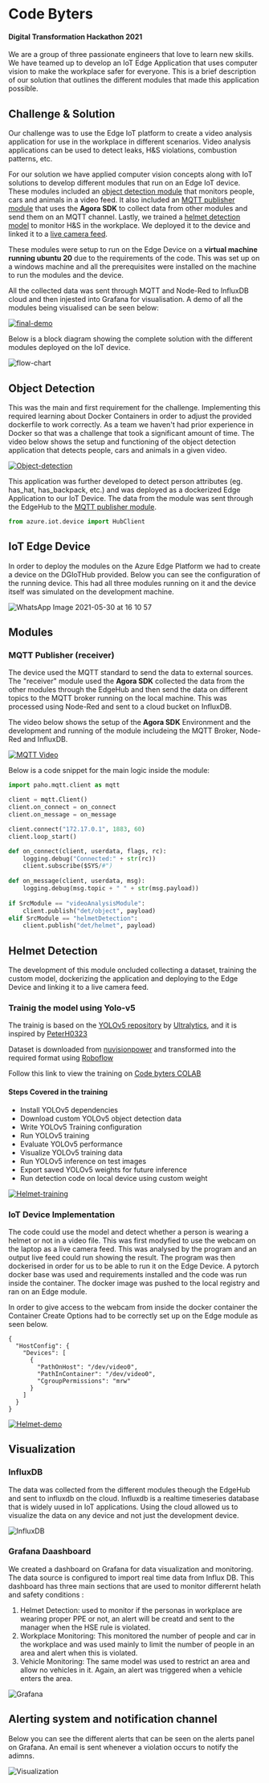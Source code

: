
# Code Byters
#### Digital Transformation Hackathon 2021

We are a group of three passionate engineers that love to learn new skills. We have teamed up to develop an IoT Edge Application that uses computer vision to make the workplace safer for everyone. This is a brief description of our solution that outlines the different modules that made this application possible.

## Challenge & Solution

Our challenge was to use the Edge IoT platform to create a video analysis application for use in the workplace in different scenarios. Video analysis applications can be used to detect leaks, H&S violations, combustion patterns, etc.

For our solution we have applied computer vision concepts along with IoT solutions to develop different modules that run on an Edge IoT device. These modules included an [object detection module](#object-detection) that monitors people, cars and animals in a video feed. It also included an [MQTT publisher module](#mqtt-publisher-receiver) that uses the **Agora SDK** to collect data from other modules and send them on an MQTT channel. Lastly, we trained a [helmet detection model](#trainig-the-model-using-yolo-v5) to monitor H&S in the workplace. We deployed it to the device and linked it to a [live camera feed](#iot-device-implementation).

These modules were setup to run on the Edge Device on a **virtual machine running ubuntu 20** due to the requirements of the code. This was set up on a windows machine and all the prerequisites were installed on the machine to run the modules and the device.

All the collected data was sent through MQTT and Node-Red to InfluxDB cloud and then injested into Grafana for visualisation. A demo of all the modules being visualised can be seen below:

[![final-demo](https://user-images.githubusercontent.com/85012228/120103786-0a5cbf80-c15a-11eb-8907-893b20bc605a.png)](https://youtu.be/s8Ydi4YPymU?list=PLItZkaSiINE6jMAruIIjf6_oiqE7TI6m6)

Below is a block diagram showing the complete solution with the different modules deployed on the IoT device.

![flow-chart](https://user-images.githubusercontent.com/85012228/121373898-1f023a00-c948-11eb-9ab9-c372881ff19c.png)

## Object Detection

This was the main and first requirement for the challenge. Implementing this required learning about Docker Containers in order to adjust the provided dockerfile to work correctly. As a team we haven't had prior experience in Docker so that was a challenge that took a significant amount of time. The video below shows the setup and functioning of the object detection application that detects people, cars and animals in a given video.

[![Object-detection](https://user-images.githubusercontent.com/85012228/120103938-bb635a00-c15a-11eb-98bd-8d70245bd2ab.png)](https://youtu.be/VA3kkuE63co?list=PLItZkaSiINE6jMAruIIjf6_oiqE7TI6m6)

This application was further developed to detect person attributes (eg. has_hat, has_backpack, etc.) and was deployed as a dockerized Edge Application to our IoT Device. The data from the module was sent through the EdgeHub to the [MQTT publisher module](#mqtt-publisher-receiver).

``` python
from azure.iot.device import HubClient


```

## IoT Edge Device

In order to deploy the modules on the Azure Edge Platform we had to create a device on the DGIoTHub provided. Below you can see the configuration of the running device. This had all three modules running on it and the device itself was simulated on the development machine.

![WhatsApp Image 2021-05-30 at 16 10 57](https://user-images.githubusercontent.com/85012228/120105506-ddaca600-c161-11eb-9451-646e0c4507be.jpeg)

## Modules

### MQTT Publisher (receiver)

The device used the MQTT standard to send the data to external sources. The "receiver" module used the **Agora SDK** collected the data from the other modules through the EdgeHub and then send the data on different topics to the MQTT broker running on the local machine. This was processed using Node-Red and sent to a cloud bucket on InfluxDB.

The video below shows the setup of the **Agora SDK** Environment and the development and running of the module includeing the MQTT Broker, Node-Red and InfluxDB.

[![MQTT Video](https://user-images.githubusercontent.com/85012228/120103964-dfbf3680-c15a-11eb-8e70-ac28cab445c8.png)](https://youtu.be/YNCJL30d3t8?list=PLItZkaSiINE6jMAruIIjf6_oiqE7TI6m6)

Below is a code snippet for the main logic inside the module:

```python
import paho.mqtt.client as mqtt

client = mqtt.Client()
client.on_connect = on_connect
client.on_message = on_message

client.connect("172.17.0.1", 1883, 60)
client.loop_start()

def on_connect(client, userdata, flags, rc):
    logging.debug("Connected:" + str(rc))
    client.subscribe($SYS/#")
    
def on_message(client, userdata, msg):
    logging.debug(msg.topic + " " + str(msg.payload))
    
if SrcModule == "videoAnalysisModule":
    client.publish("det/object", payload)
elif SrcModule == "helmetDetection":
    client.publish("det/helmet", payload)
```

## Helmet Detection

The development of this module oncluded collecting a dataset, training the custom model, dockerizing the application and deploying to the Edge Device and linking it to a live camera feed.

### Trainig the model using Yolo-v5
The trainig is based on the [YOLOv5 repository](https://github.com/ultralytics/yolov5) by [Ultralytics](https://www.ultralytics.com/), and it is inspired by [PeterH0323](https://github.com/PeterH0323/Smart_Construction) 

Dataset is downloaded from [nuvisionpower](https://github.com/njvisionpower/Safety-Helmet-Wearing-Dataset) and transformed into the required format using [Roboflow](https://roboflow.com/)

Follow this link to view the training on [Code byters COLAB](https://colab.research.google.com/drive/1xCgBS7XCsMftAK2gccdvB4Gsx4K5APZX?usp=sharing)

#### Steps Covered in the training

* Install YOLOv5 dependencies
* Download custom YOLOv5 object detection data
* Write YOLOv5 Training configuration
* Run YOLOv5 training
* Evaluate YOLOv5 performance
* Visualize YOLOv5 training data
* Run YOLOv5 inference on test images
* Export saved YOLOv5 weights for future inference
* Run detection code on local device using custom weight

[![Helmet-training](https://user-images.githubusercontent.com/85012228/120104030-2b71e000-c15b-11eb-88d3-3ffb658a9c1a.png)](https://youtu.be/nJqgFT8EmWM?list=PLItZkaSiINE6jMAruIIjf6_oiqE7TI6m6)

### IoT Device Implementation

The code could use the model and detect whether a person is wearing a helmet or not in a video file. This was first modyfied to use the webcam on the laptop as a live camera feed. This was analysed by the program and an output live feed could run showing the result. The program was then dockerised in order for us to be able to run it on the Edge Device. A pytorch docker base was used and requirements installed and the code was run inside the container. The docker image was pushed to the local registry and ran on an Edge module.

In order to give access to the webcam from inside the docker container the Container Create Options had to be correctly set up on the Edge module as seen below.

```
{
  "HostConfig": {
    "Devices": [
      {
        "PathOnHost": "/dev/video0",
        "PathInContainer": "/dev/video0",
        "CgroupPermissions": "mrw"
      }
    ]
  }
}
```

[![Helmet-demo](https://user-images.githubusercontent.com/85012228/120104050-493f4500-c15b-11eb-8da3-23b309ddb22a.png)](https://youtu.be/XRuh1KX5Yr8?list=PLItZkaSiINE6jMAruIIjf6_oiqE7TI6m6)

## Visualization
### InfluxDB

The data was collected from the different modules theough the EdgeHub and sent to influxdb on the cloud. Influxdb is a realtime timeseries database that is widely uused in IoT applications. Using the cloud allowed us to visualize the data on any device and not just the development device.

![InfluxDB](https://user-images.githubusercontent.com/85012228/120104259-3da04e00-c15c-11eb-9fcf-8e0bb2b497b9.jpg)

### Grafana Daashboard

We created a dashboard on Grafana for data visualization and monitoring. The data source is configured to import real time data from Influx DB. This dashboard has three main sections that are used to monitor differernt helath and safety conditions :
  1. Helmet Detection: used to monitor if the personas in workplace are wearing proper PPE or not, an alert will be creatd and sent to the manager when the HSE rule is violated.
  1. Workplace Monitoring: This monitored the number of people and car in the workplace and was used mainly to limit the number of people in an area and alert when this is violated.
  1. Vehicle Monitoring: The same model was used to restrict an area and allow no vehicles in it. Again, an alert was triggered when a vehicle enters the area.

![Grafana](https://user-images.githubusercontent.com/85012228/120094459-26943880-c129-11eb-8d52-e0b5f2d89153.png)

## Alerting system and notification channel

Below you can see the different alerts that can be seen on the alerts panel on Grafana. An email is sent whenever a violation occurs to notify the adimns.

![Visualization](https://user-images.githubusercontent.com/85012228/121374658-be273180-c948-11eb-9531-847462d31170.png)
